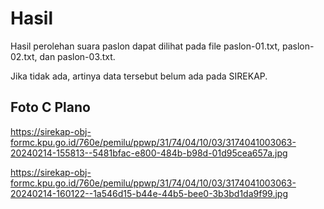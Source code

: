 # Hasil

Hasil perolehan suara paslon dapat dilihat pada file paslon-01.txt, paslon-02.txt, dan paslon-03.txt.

Jika tidak ada, artinya data tersebut belum ada pada SIREKAP.

## Foto C Plano

https://sirekap-obj-formc.kpu.go.id/760e/pemilu/ppwp/31/74/04/10/03/3174041003063-20240214-155813--5481bfac-e800-484b-b98d-01d95cea657a.jpg

https://sirekap-obj-formc.kpu.go.id/760e/pemilu/ppwp/31/74/04/10/03/3174041003063-20240214-160122--1a546d15-b44e-44b5-bee0-3b3bd1da9f99.jpg
